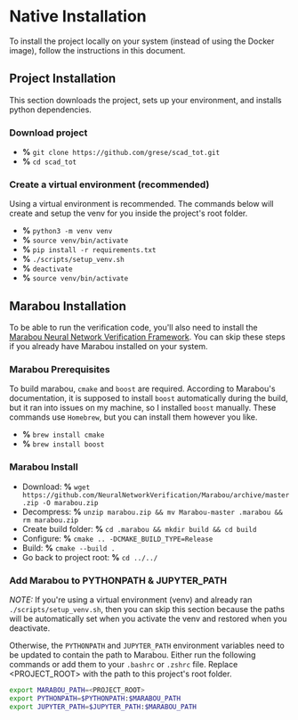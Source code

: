 # Native Installation

To install the project locally on your system (instead of using the Docker image), follow the instructions in this document.

## Project Installation

This section downloads the project, sets up your environment, and installs python dependencies.

### Download project

* **%** `git clone https://github.com/grese/scad_tot.git`
* **%** `cd scad_tot`

### Create a virtual environment (recommended)

Using a virtual environment is recommended. The commands below will create and setup the venv for you inside the project's root folder.

* **%** `python3 -m venv venv`
* **%** `source venv/bin/activate`
* **%** `pip install -r requirements.txt`
* **%** `./scripts/setup_venv.sh`
* **%** `deactivate`
* **%** `source venv/bin/activate`

## Marabou Installation

To be able to run the verification code, you'll also need to install the [Marabou Neural Network Verification Framework](https://github.com/NeuralNetworkVerification/Marabou.git). You can skip these steps if you already have Marabou installed on your system.

### Marabou Prerequisites

To build marabou, `cmake` and `boost` are required. According to Marabou's documentation, it is supposed to install `boost` automatically during the build, but it ran into issues on my machine, so I installed `boost` manually. These commands use `Homebrew`, but you can install them however you like.

* **%** `brew install cmake`
* **%** `brew install boost`

### Marabou Install

* Download: **%** `wget https://github.com/NeuralNetworkVerification/Marabou/archive/master.zip -O marabou.zip`
* Decompress: **%** `unzip marabou.zip && mv Marabou-master .marabou && rm marabou.zip`
* Create build folder: **%** `cd .marabou && mkdir build && cd build`
* Configure: **%** `cmake .. -DCMAKE_BUILD_TYPE=Release`
* Build: **%** `cmake --build .`
* Go back to project root: **%** `cd ../../`

### Add Marabou to PYTHONPATH & JUPYTER_PATH

*NOTE:* If you're using a virtual environment (venv) and already ran `./scripts/setup_venv.sh`, then you can skip this section because the paths will be automatically set when you activate the venv and restored when you deactivate.

Otherwise, the `PYTHONPATH` and `JUPYTER_PATH` environment variables need to be updated to contain the path to Marabou. Either run the following commands or add them to your `.bashrc` or `.zshrc` file. Replace <PROJECT_ROOT> with the path to this project's root folder.

```zsh
export MARABOU_PATH=<PROJECT_ROOT>
export PYTHONPATH=$PYTHONPATH:$MARABOU_PATH
export JUPYTER_PATH=$JUPYTER_PATH:$MARABOU_PATH
```
